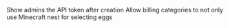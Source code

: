 Show admins the API token after creation
Allow billing categories to not only use Minecraft nest for selecting eggs